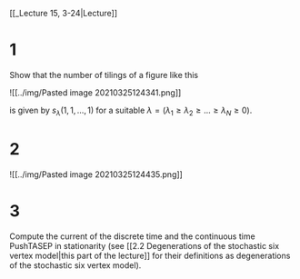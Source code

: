 [[_Lecture 15, 3-24|Lecture]]

# 1 

Show that the number of tilings of a figure like this

![[../img/Pasted image 20210325124341.png]]

is given by $s_\lambda(1,1,\ldots,1)$ for a suitable $\lambda=(\lambda_1\ge \lambda_2\ge\ldots\ge \lambda_N\ge0)$.

# 2

![[../img/Pasted image 20210325124435.png]]

# 3 

Compute the current of the discrete time and the continuous time PushTASEP in stationarity (see [[2.2 Degenerations of the stochastic six vertex model|this part of the lecture]] for their definitions as degenerations of the stochastic six vertex model).